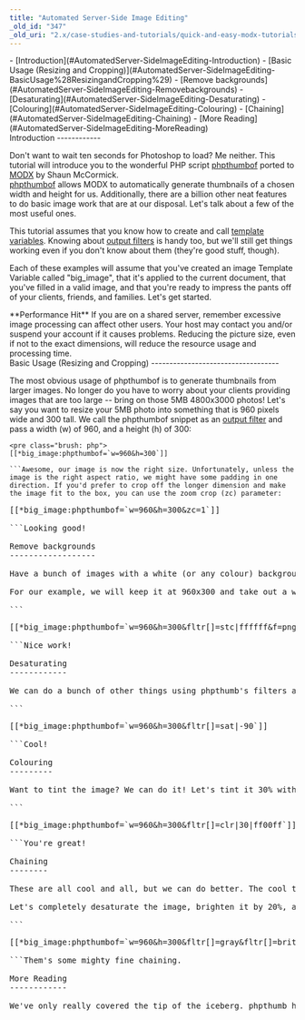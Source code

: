 ```yaml
---
title: "Automated Server-Side Image Editing"
_old_id: "347"
_old_uri: "2.x/case-studies-and-tutorials/quick-and-easy-modx-tutorials/automated-server-side-image-editing"
---
```


<div>- [Introduction](#AutomatedServer-SideImageEditing-Introduction)
- [Basic Usage (Resizing and Cropping)](#AutomatedServer-SideImageEditing-BasicUsage%28ResizingandCropping%29)
- [Remove backgrounds](#AutomatedServer-SideImageEditing-Removebackgrounds)
- [Desaturating](#AutomatedServer-SideImageEditing-Desaturating)
- [Colouring](#AutomatedServer-SideImageEditing-Colouring)
- [Chaining](#AutomatedServer-SideImageEditing-Chaining)
- [More Reading](#AutomatedServer-SideImageEditing-MoreReading)

</div>Introduction
------------

Don't want to wait ten seconds for Photoshop to load? Me neither. This tutorial will introduce you to the wonderful PHP script [phpthumbof](http://phpthumb.sourceforge.net/) ported to [MODX](/extras/revo/phpthumbof "phpThumbOf") by Shaun McCormick.   
[phpthumbof](/extras/revo/phpthumbof "phpThumbOf") allows MODX to automatically generate thumbnails of a chosen width and height for us. Additionally, there are a billion other neat features to do basic image work that are at our disposal. Let's talk about a few of the most useful ones.

This tutorial assumes that you know how to create and call [template variables](making-sites-with-modx/customizing-content/template-variables "Template Variables"). Knowing about [output filters](/display/revolution20/Input+and+Output+Filters "Input and Output Filters") is handy too, but we'll still get things working even if you don't know about them (they're good stuff, though).

Each of these examples will assume that you've created an image Template Variable called "big\_image", that it's applied to the current document, that you've filled in a valid image, and that you're ready to impress the pants off of your clients, friends, and families. Let's get started.

<div class="note">**Performance Hit**  
If you are on a shared server, remember excessive image processing can affect other users. Your host may contact you and/or suspend your account if it causes problems. Reducing the picture size, even if not to the exact dimensions, will reduce the resource usage and processing time.

</div>Basic Usage (Resizing and Cropping)
-----------------------------------

The most obvious usage of phpthumbof is to generate thumbnails from larger images. No longer do you have to worry about your clients providing images that are too large -- bring on those 5MB 4800x3000 photos! Let's say you want to resize your 5MB photo into something that is 960 pixels wide and 300 tall. We call the phpthumbof snippet as an [output filter](/display/revolution20/Input+and+Output+Filters "Input and Output Filters") and pass a width (w) of 960, and a height (h) of 300:

```
<pre class="brush: php">
[[*big_image:phpthumbof=`w=960&h=300`]]

```Awesome, our image is now the right size. Unfortunately, unless the image is the right aspect ratio, we might have some padding in one direction. If you'd prefer to crop off the longer dimension and make the image fit to the box, you can use the zoom crop (zc) parameter:

```
<pre class="brush: php">
[[*big_image:phpthumbof=`w=960&h=300&zc=1`]]

```Looking good!

Remove backgrounds
------------------

Have a bunch of images with a white (or any colour) background that you want to make into a transparent png? Let's do it. We need to use one of phpthumb's filters, "stc". STC stands for "source transparent colour".

For our example, we will keep it at 960x300 and take out a white (#FFFFFF) background. We'll also convert it to a png to get in on that transparency action:

```
<pre class="brush: php">
[[*big_image:phpthumbof=`w=960&h=300&fltr[]=stc|ffffff&f=png`]]

```Nice work!

Desaturating
------------

We can do a bunch of other things using phpthumb's filters as well. Let's desaturate the image by 90%.

```
<pre class="brush: php">
[[*big_image:phpthumbof=`w=960&h=300&fltr[]=sat|-90`]]

```Cool!

Colouring
---------

Want to tint the image? We can do it! Let's tint it 30% with #ff00ff:

```
<pre class="brush: php">
[[*big_image:phpthumbof=`w=960&h=300&fltr[]=clr|30|ff00ff`]]

```You're great!

Chaining
--------

These are all cool and all, but we can do better. The cool thing about these effects is that they can be chained.

Let's completely desaturate the image, brighten it by 20%, and then tint it by 6% with #00ab86:

```
<pre class="brush: php">
[[*big_image:phpthumbof=`w=960&h=300&fltr[]=gray&fltr[]=brit|20&fltr[]=clr|6|00ab86`]]

```Them's some mighty fine chaining.

More Reading
------------

We've only really covered the tip of the iceberg. phpthumb has many other uses, [documented on phpthumb's website](http://phpthumb.sourceforge.net/). Go make cool things! Once you're feeling comfortable with the above, check the [phpthumb readme](http://phpthumb.sourceforge.net/demo/docs/phpthumb.readme.txt) and prepare to have your mind blown again. [Here](http://www.belafontecode.com/image-manipulation-with-phpthumbof-in-modx-revolution/) is another phpthumb tutorial written by